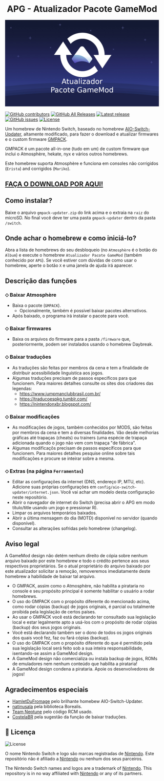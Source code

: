 <h1 align="center">APG - Atualizador Pacote GameMod</h1>

<div align="center">
<img src="./Images/bootlogo.png" alight-itens="center">
</div>

[![GitHub contributors](https://img.shields.io/github/contributors/gamemoddesignbr/gmpack-updater)](https://github.com/gamemoddesignbr/gmpack-updater/graphs/contributors)
[![GitHub All Releases](https://img.shields.io/github/downloads/gamemoddesignbr/gmpack-updater/total)](https://github.com/gamemoddesignbr/gmpack-updater/releases)
[![Latest release](https://img.shields.io/github/v/release/gamemoddesignbr/gmpack-updater)](https://github.com/gamemoddesignbr/gmpack-updater/releases)
[![GitHub issues](https://img.shields.io/github/issues/gamemoddesignbr/gmpack-updater)](https://github.com/gamemoddesignbr/gmpack-updater/issues)
[![License](https://img.shields.io/badge/License-GPLv3-blue.svg)](https://www.gnu.org/licenses/gpl-3.0.en.html)

Um homebrew de Nintendo Switch, baseado no homebrew [AIO-Switch-Updater](https://github.com/HamletDuFromage/aio-switch-updater/), altamente modificado, para fazer o download e atualizar firmwares e o custom firmware [GMPACK](https://github.com/gamemoddesignbr/gmpack/releases).

GMPACK é um pacote all-in-one (tudo em um) de custom firmware que inclui o Atmosphère, hekate, nyx e vários outros homebrews.

Este homebrew suporta Atmosphère e funciona em consoles não corrigidos (`Erista`) and corrigidos (`Mariko`).

## **[FAÇA O DOWNLOAD POR AQUI!](https://github.com/gamemoddesignbr/gmpack-updater/releases)**

## Como instalar?
Baixe o arquivo `gmpack-updater.zip` do link acima e o extraia na `raiz` do microSD.
No final você deve ter uma pasta `gmpack-updater` dentro da pasta `/switch`.

## Onde achar o homebrew e como iniciá-lo?
Abra a lista de homebrews do seu desbloqueio (no `Atmosphère` é o botão do `Album`) e execute o homebrew `Atualizador Pacote GameMod` (também conhecido por `APG`).
Se você estiver com dúvidas de como usar o homebrew, aperte o botão `X` e uma janela de ajuda irá aparecer.

## Descrição das funções
### ⬦ Baixar Atmosphère
- Baixa o pacote (`GMPACK`).
  - Opcionalmente, também é possível baixar pacotes alternativos.
-  Após baixado, o programa irá instalar o pacote para você.

### ⬦ Baixar firmwares
- Baixa os arquivos do firmware para a pasta `/firmware` que, posteriormente, podem ser instalados usando o homebrew Daybreak.

### ⬦ Baixar traduções
- As traduções são feitas por membros da cena e tem a finalidade de distribuir acessibilidade linguística aos jogos.
- Algumas traduções precisam de passos específicos para que funcionem. Para maiores detalhes consulte os sites dos criadores das legendas:
  - https://www.jumpmanclubbrasil.com.br/
  - https://traducoespkg.tumblr.com/
  - https://nintendonxbr.blogspot.com/

### ⬦ Baixar modificações
- As modificações de jogos, também conhecidos por MODS, são feitas por membros da cena e tem a diversas finalidades. Vão desde melhorias gráficas até trapaças (cheats) ou trainers (uma espécie de trapaça adicionada quando o jogo não vem com trapaça "de fábrica".
- Algumas modificaçõs precisam de passos específicos para que funcionem. Para maiores detalhes pesquise online sobre tais modificações e procure se inteirar sobre a mesma.

### ⬦ Extras (na página `Ferramentas`)
- Editar as configurações da internet (DNS, endereço IP, MTU, etc). Adicione suas próprias configurações em `config/aio-switch-updater/internet.json`. Você vai achar um modelo desta configuração neste repositório.
- Abrir o navegador de internet do Switch (precisa abrir o APG em modo título/title usando um jogo e pressionar R).
- Limpar os arquivos temporários baixados.
- Abrir a última mensagem do dia (MOTD) disponível no servidor (quando disponível).
- Consultar as alterações sofridas pelo homebrew (changelog).

## Aviso legal
A GameMod design não detém nenhum direito de cópia sobre nenhum arquivo baixado por este homebrew e todo o crédito pertence aos seus respectivos proprietários. Se o atual proprietário do arquivo baixado por este atualizador solicitar a remoção, removeremos imediatamente deste homebrew a habilidade de baixar tal arquivo.
- O GMPACK, assim como o Atmosphère, não habilita a pirataria no console e seu propósito principal é somente habilitar o usuário a rodar homebrews.
- O uso do GMPACK com o propósito diferente do mencionado acima, como rodar cópias (backup) de jogos originais, é parcial ou totalmente proibida pela legislação de certos países.
- Ao usar o GMPACK você está declarando ter consultado sua legislação local e estar legalmente apto a usá-los com o propósito de rodar cópias (backup) dos seus jogos originais.
- Você está declarando também ser o dono de todos os jogos originais dos quais você fez, faz ou fará cópias (backup).
- O uso do GMPACK com o propósito diferente do que é permitido pela sua legislação local será feito sob a sua inteira responsabilidade, isentando-se assim a GameMod design.
- A GameMod design não comercializa ou instala backup de jogos, ROMs de emuladores nem nenhum conteúdo que habilita a pirataria!
- A GameMod design condena a pirataria. Apoie os desenvolvedores de jogos!

## Agradecimentos especiais
- [HamletDuFromage](https://github.com/HamletDuFromage/) pelo brilhante homebew AIO-Switch-Updater.
- [natinusala](https://github.com/natinusala) pela biblioteca Borealis.
- [Team Neptune](https://github.com/Team-Neptune) pelo código RCM usado.
- [CostelaBR](https://github.com/AMSNX) pela sugestão da função de baixar traduções.

## 📝 Licença

![License](https://img.shields.io/badge/License-GPLv3-blue.svg)

O nome Nintendo Switch e logo são marcas registradas de [Nintendo](https://github.com/Nintendo). Este repositório não é afiliado a [Nintendo](https://github.com/Nintendo) ou nenhum dos seus parceiros.

The Nintendo Switch names and logos are a trademark of [Nintendo](https://github.com/Nintendo). This repository is in no way affiliated with [Nintendo](https://github.com/Nintendo) or any of its partners.
